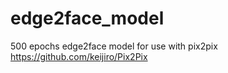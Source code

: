 # edge2face_model
500 epochs edge2face model for use with pix2pix https://github.com/keijiro/Pix2Pix
